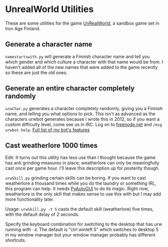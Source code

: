 # UnrealWorld Utilities
These are some utilities for the game [UnRealWorld](http://www.unrealworld.fi), a sandbox game set in Iron Age Finland. 

## Generate a character name
`namestartswith.py` will generate a Finnish character name and tell you which gender and which culture a character with that name would be from. I haven't added all of the new names that were added to the game recently so these are just the old ones.

## Generate an entire character completely randomly
`urwChar.py` generates a character completely randomly, giving you a Finnish name, and telling you what options to pick. This isn't as advanced as the characters urwbot generates because I wrote this in 2012, so if you want a custom difficulty level, come see us in IRC. Log on to [freenode.net](http://freenode.net/) and `/msg urwbot help`. [Full list of my bot's features](http://unrealworld.fi/wiki/index.php?title=Chat)


## Cast weatherlore 1000 times

Edit: It turns out this utility has less use than I thought because the game has anti grinding measures in place; weatherlore can only be meaningfully cast once per game hour. I'll leave this description up for posterity though.

`urwSkill.py` grinding certain skills can be boring. If you want to cast weatherlore a thousand times while you do the laundry or something IRL, this program can help. It needs [PyAutoGUI](https://pypi.org/project/PyAutoGUI/) to do its magic. Right now, weatherlore is the only skill that makes sense to use this with but I may add more functionality later. 

Usage: `urwSkill.py -t 5` casts the default skill (weatherlore) five times, with the default delay of 2 seconds.

Specify the keyboard combination for switching to the desktop that has urw running with `-d`. The default is "ctrl winleft 5" which switches to desktop 5 in my window manager but your window manager probably has different shortcuts.